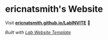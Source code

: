 
# ericnatsmith's Website

Visit **[ericnatsmith.github.io/LabINVITE](https://ericnatsmith.github.io/LabINVITE)** 🚀

_Built with [Lab Website Template](https://greene-lab.gitbook.io/lab-website-template-docs)_

